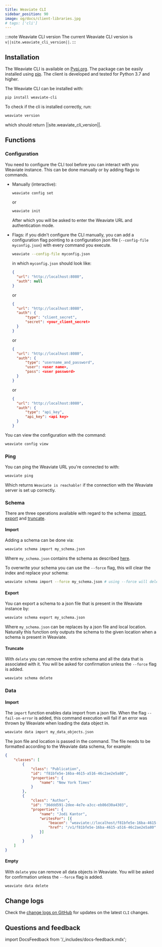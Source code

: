 ```yaml
---
title: Weaviate CLI
sidebar_position: 90
image: og/docs/client-libraries.jpg
# tags: ['cli']
---
```



:::note Weaviate CLI version
The current Weaviate CLI version is `v||site.weaviate_cli_version||`.
:::

## Installation

The Weaviate CLI is available on [Pypi.org](https://pypi.org/project/weaviate-cli/). The package can be easily installed using [pip](https://pypi.org/project/pip/). The client is developed and tested for Python 3.7 and higher.

The Weaviate CLI can be installed with:

```sh
pip install weaviate-cli
```

To check if the cli is installed correctly, run:

```sh
weaviate version
```

which should return ||site.weaviate_cli_version||.

## Functions

### Configuration

You need to configure the CLI tool before you can interact with you Weaviate instance. This can be done manually or by adding flags to commands.
- Manually (interactive):
  ```sh
  weaviate config set
  ```
  or
  ```sh
  weaviate init
  ```
  After which you will be asked to enter the Weaviate URL and authentication mode.

- Flags: if you didn't configure the CLI manually, you can add a configuration flag pointing to a configuration json file (`--config-file myconfig.json`) with every command you execute.

  ```bash
  weaviate --config-file myconfig.json
  ```

  in which `myconfig.json` should look like:
  ```json
  {
    "url": "http://localhost:8080",
    "auth": null
  }
  ```
  or
  ```json
  {
    "url": "http://localhost:8080",
    "auth": {
        "type": "client_secret",
        "secret": <your_client_secret>
    }
  }
  ```
  or

  ```json
  {
    "url": "http://localhost:8080",
    "auth": {
        "type": "username_and_password",
        "user": <user name>,
        "pass": <user password>
    }
  }
  ```
  or

  ```json
  {
    "url": "http://localhost:8080",
    "auth": {
        "type": "api_key",
        "api_key": <api key>
    }
  }
  ```

You can view the configuration with the command:

```sh
weaviate config view
```

### Ping
You can ping the Weaviate URL you're connected to with:
```sh
weaviate ping
```

Which returns `Weaviate is reachable!` if the connection with the Weaviate server is set up correctly.


### Schema
There are three operations available with regard to the schema: [import](#import), [export](#export) and [truncate](#truncate).

#### Import

Adding a schema can be done via:

```sh
weaviate schema import my_schema.json
```

Where `my_schema.json` contains the schema as described [here](../starter-guides/managing-collections/index.mdx).

To overwrite your schema you can use the `--force` flag, this will clear the index and replace your schema:

```sh
weaviate schema import --force my_schema.json # using --force will delete your data
```

#### Export
You can export a schema to a json file that is present in the Weaviate instance by:

```sh
weaviate schema export my_schema.json
```

Where `my_schema.json` can be replaces by a json file and local location. Naturally this function only outputs the schema to the given location when a schema is present in Weaviate.

#### Truncate

With `delete` you can remove the entire schema and all the data that is associated with it. You will be asked for confirmation unless the `--force` flag is added.

```sh
weaviate schema delete
```

### Data

#### Import
The `import` function enables data import from a json file. When the flag `--fail-on-error` is added, this command execution will fail if an error was thrown by Weaviate when loading the data object in.

```sh
weaviate data import my_data_objects.json
```

The json file and location is passed in the command. The file needs to be formatted according to the Weaviate data schema, for example:

```json
{
    "classes": [
        {
            "class": "Publication",
            "id": "f81bfe5e-16ba-4615-a516-46c2ae2e5a80",
            "properties": {
                "name": "New York Times"
            }
        },
        {
            "class": "Author",
            "id": "36ddd591-2dee-4e7e-a3cc-eb86d30a4303",
            "properties": {
                "name": "Jodi Kantor",
                "writesFor": [{
                    "beacon": "weaviate://localhost/f81bfe5e-16ba-4615-a516-46c2ae2e5a80",
                    "href": "/v1/f81bfe5e-16ba-4615-a516-46c2ae2e5a80"
                }]
            }
        }
    ]
}
```

#### Empty
With `delete` you can remove all data objects in Weaviate. You will be asked for confirmation unless the `--force` flag is added.

```sh
weaviate data delete
```
## Change logs

Check the [change logs on GitHub](https://github.com/weaviate/weaviate-cli/releases) for updates on the latest `CLI` changes.


## Questions and feedback

import DocsFeedback from '/_includes/docs-feedback.mdx';

<DocsFeedback/>
